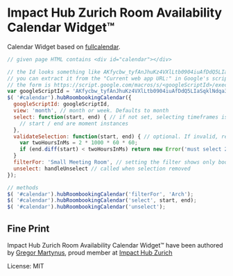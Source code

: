 Impact Hub Zurich Room Availability Calendar Widget™
====================================================

Calendar Widget based on [fullcalendar](http://arshaw.com/fullcalendar).

```js
// given page HTML contains <div id="calendar"></div>

// the Id looks something like AKfycbw_tyfAnJhuKz4VXlLtb0904iuAfDdQ5LIaSqklNdqa3u0tC3k
// you can extract it from the "Current web app URL:" in Google's script editor,
// the form is https://script.google.com/macros/s/<googleScriptId>/exec
var googleScriptId = 'AKfycbw_tyfAnJhuKz4VXlLtb0904iuAfDdQ5LIaSqklNdqa3u0tC3k';
$( '#calendar').hubRoombookingCalendar({
  googleScriptId: googleScriptId,
  view: 'month', // month or week. Defaults to month
  select: function(start, end) { // if not set, selecting timeframes is disabled
    // start / end are moment instances
  },
  validateSelection: function(start, end) { // optional. If invalid, return new Error
    var twoHoursInMs = 2 * 1000 * 60 * 60;
    if (end.diff(start) < twoHoursInMs) return new Error('must select 2+ hours');
  }
  filterFor: 'Small Meeting Room', // setting the filter shows only bookings that would conflict with the passed room name,
  unselect: handleUnselect // called when selection removed
});

// methods
$( '#calendar').hubRoombookingCalendar('filterFor', 'Arch');
$( '#calendar').hubRoombookingCalendar('select', start, end);
$( '#calendar').hubRoombookingCalendar('unselect');
```

Fine Print
----------

Impact Hub Zurich Room Availability Calendar Widget™ have been authored by [Gregor Martynus](https://github.com/gr2m),
proud member at [Impact Hub Zurich](http://zurich.impacthub.net/)

License: MIT
